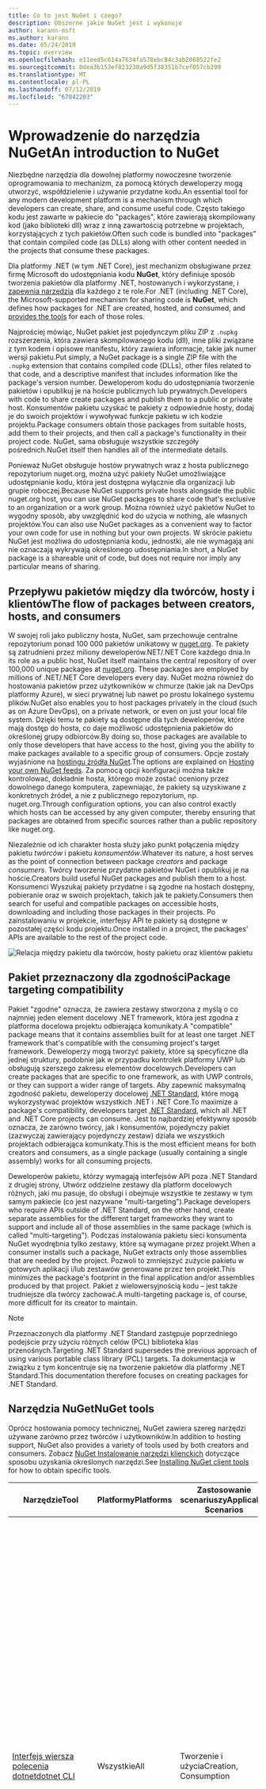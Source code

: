 ```yaml
---
title: Co to jest NuGet i czego?
description: Obszerne jakie NuGet jest i wykonuje
author: karann-msft
ms.author: karann
ms.date: 05/24/2019
ms.topic: overview
ms.openlocfilehash: e11eed5c614a7634fa578ebc84c3ab2068522fe2
ms.sourcegitcommit: 0dea3b153ef823230a9d5f38351b7cef057cb299
ms.translationtype: MT
ms.contentlocale: pl-PL
ms.lasthandoff: 07/12/2019
ms.locfileid: "67842203"
---
```

# <a name="an-introduction-to-nuget"></a><span data-ttu-id="dcbfd-103">Wprowadzenie do narzędzia NuGet</span><span class="sxs-lookup"><span data-stu-id="dcbfd-103">An introduction to NuGet</span></span>

<span data-ttu-id="dcbfd-104">Niezbędne narzędzia dla dowolnej platformy nowoczesne tworzenie oprogramowania to mechanizm, za pomocą których deweloperzy mogą utworzyć, współdzielenie i używanie przydatne kodu.</span><span class="sxs-lookup"><span data-stu-id="dcbfd-104">An essential tool for any modern development platform is a mechanism through which developers can create, share, and consume useful code.</span></span> <span data-ttu-id="dcbfd-105">Często takiego kodu jest zawarte w pakiecie do "packages", które zawierają skompilowany kod (jako biblioteki dll) wraz z inną zawartością potrzebne w projektach, korzystających z tych pakietów.</span><span class="sxs-lookup"><span data-stu-id="dcbfd-105">Often such code is bundled into "packages" that contain compiled code (as DLLs) along with other content needed in the projects that consume these packages.</span></span>

<span data-ttu-id="dcbfd-106">Dla platformy .NET (w tym .NET Core), jest mechanizm obsługiwane przez firmę Microsoft do udostępniania kodu **NuGet**, który definiuje sposób tworzenia pakietów dla platformy .NET, hostowanych i wykorzystane, i [zapewnia narzędzia](install-nuget-client-tools.md) dla każdego z te role.</span><span class="sxs-lookup"><span data-stu-id="dcbfd-106">For .NET (including .NET Core), the Microsoft-supported mechanism for sharing code is **NuGet**, which defines how packages for .NET are created, hosted, and consumed, and [provides the tools](install-nuget-client-tools.md) for each of those roles.</span></span>

<span data-ttu-id="dcbfd-107">Najprościej mówiąc, NuGet pakiet jest pojedynczym pliku ZIP z `.nupkg` rozszerzenia, która zawiera skompilowanego kodu (dll), inne pliki związane z tym kodem i opisowe manifestu, który zawiera informacje, takie jak numer wersji pakietu.</span><span class="sxs-lookup"><span data-stu-id="dcbfd-107">Put simply, a NuGet package is a single ZIP file with the `.nupkg` extension that contains compiled code (DLLs), other files related to that code, and a descriptive manifest that includes information like the package's version number.</span></span> <span data-ttu-id="dcbfd-108">Deweloperom kodu do udostępniania tworzenie pakietów i opublikuj je na hoście publicznych lub prywatnych.</span><span class="sxs-lookup"><span data-stu-id="dcbfd-108">Developers with code to share create packages and publish them to a public or private host.</span></span> <span data-ttu-id="dcbfd-109">Konsumentów pakietu uzyskać te pakiety z odpowiednie hosty, dodaj je do swoich projektów i wywoływać funkcje pakietu w ich kodzie projektu.</span><span class="sxs-lookup"><span data-stu-id="dcbfd-109">Package consumers obtain those packages from suitable hosts, add them to their projects, and then call a package's functionality in their project code.</span></span> <span data-ttu-id="dcbfd-110">NuGet, sama obsługuje wszystkie szczegóły pośrednich.</span><span class="sxs-lookup"><span data-stu-id="dcbfd-110">NuGet itself then handles all of the intermediate details.</span></span>

<span data-ttu-id="dcbfd-111">Ponieważ NuGet obsługuje hostów prywatnych wraz z hosta publicznego repozytorium nuget.org, można użyć pakiety NuGet umożliwiające udostępnianie kodu, która jest dostępna wyłącznie dla organizacji lub grupie roboczej.</span><span class="sxs-lookup"><span data-stu-id="dcbfd-111">Because NuGet supports private hosts alongside the public nuget.org host, you can use NuGet packages to share code that's exclusive to an organization or a work group.</span></span> <span data-ttu-id="dcbfd-112">Można również użyć pakietów NuGet to wygodny sposób, aby uwzględnić kod do użycia w nothing, ale własnych projektów.</span><span class="sxs-lookup"><span data-stu-id="dcbfd-112">You can also use NuGet packages as a convenient way to factor your own code for use in nothing but your own projects.</span></span> <span data-ttu-id="dcbfd-113">W skrócie pakietu NuGet jest możliwa do udostępniania kodu, jednostki, ale nie wymagają ani nie oznaczają wykrywają określonego udostępniania.</span><span class="sxs-lookup"><span data-stu-id="dcbfd-113">In short, a NuGet package is a shareable unit of code, but does not require nor imply any particular means of sharing.</span></span>

## <a name="the-flow-of-packages-between-creators-hosts-and-consumers"></a><span data-ttu-id="dcbfd-114">Przepływu pakietów między dla twórców, hosty i klientów</span><span class="sxs-lookup"><span data-stu-id="dcbfd-114">The flow of packages between creators, hosts, and consumers</span></span>

<span data-ttu-id="dcbfd-115">W swojej roli jako publiczny hosta, NuGet, sam przechowuje centralne repozytorium ponad 100 000 pakietów unikatowy w [nuget.org](https://www.nuget.org). Te pakiety są zatrudnieni przez miliony deweloperów.NET/.NET Core każdego dnia.</span><span class="sxs-lookup"><span data-stu-id="dcbfd-115">In its role as a public host, NuGet itself maintains the central repository of over 100,000 unique packages at [nuget.org](https://www.nuget.org). These packages are employed by millions of .NET/.NET Core developers every day.</span></span> <span data-ttu-id="dcbfd-116">NuGet można również do hostowania pakietów przez użytkowników w chmurze (takie jak na DevOps platformy Azure), w sieci prywatnej lub nawet po prostu lokalnego systemu plików.</span><span class="sxs-lookup"><span data-stu-id="dcbfd-116">NuGet also enables you to host packages privately in the cloud (such as on Azure DevOps), on a private network, or even on just your local file system.</span></span> <span data-ttu-id="dcbfd-117">Dzięki temu te pakiety są dostępne dla tych deweloperów, które mają dostęp do hosta, co daje możliwość udostępnienia pakietów do określonej grupy odbiorców.</span><span class="sxs-lookup"><span data-stu-id="dcbfd-117">By doing so, those packages are available to only those developers that have access to the host, giving you the ability to make packages available to a specific group of consumers.</span></span> <span data-ttu-id="dcbfd-118">Opcje zostały wyjaśnione na [hostingu źródła NuGet](hosting-packages/overview.md).</span><span class="sxs-lookup"><span data-stu-id="dcbfd-118">The options are explained on [Hosting your own NuGet feeds](hosting-packages/overview.md).</span></span> <span data-ttu-id="dcbfd-119">Za pomocą opcji konfiguracji można także kontrolować, dokładnie hosta, którego może zostać oceniony przez dowolnego danego komputera, zapewniając, że pakiety są uzyskiwane z konkretnych źródeł, a nie z publicznego repozytorium, np. nuget.org.</span><span class="sxs-lookup"><span data-stu-id="dcbfd-119">Through configuration options, you can also control exactly which hosts can be accessed by any given computer, thereby ensuring that packages are obtained from specific sources rather than a public repository like nuget.org.</span></span>

<span data-ttu-id="dcbfd-120">Niezależnie od ich charakter hosta służy jako punkt połączenia między pakietu *twórców* i pakietu *konsumentów*.</span><span class="sxs-lookup"><span data-stu-id="dcbfd-120">Whatever its nature, a host serves as the point of connection between package *creators* and package *consumers*.</span></span> <span data-ttu-id="dcbfd-121">Twórcy tworzenie przydatne pakietów NuGet i opublikuj je na hoście.</span><span class="sxs-lookup"><span data-stu-id="dcbfd-121">Creators build useful NuGet packages and publish them to a host.</span></span> <span data-ttu-id="dcbfd-122">Konsumenci Wyszukaj pakiety przydatne i są zgodne na hostach dostępny, pobieranie oraz w swoich projektach, takich jak te pakiety.</span><span class="sxs-lookup"><span data-stu-id="dcbfd-122">Consumers then search for useful and compatible packages on accessible hosts, downloading and including those packages in their projects.</span></span> <span data-ttu-id="dcbfd-123">Po zainstalowaniu w projekcie, interfejsy API te pakiety są dostępne w pozostałej części kodu projektu.</span><span class="sxs-lookup"><span data-stu-id="dcbfd-123">Once installed in a project, the packages' APIs are available to the rest of the project code.</span></span>

![Relacja między pakietu dla twórców, hosty pakietu oraz klientów pakietu](media/nuget-roles.png)

## <a name="package-targeting-compatibility"></a><span data-ttu-id="dcbfd-125">Pakiet przeznaczony dla zgodności</span><span class="sxs-lookup"><span data-stu-id="dcbfd-125">Package targeting compatibility</span></span>

<span data-ttu-id="dcbfd-126">Pakiet "zgodne" oznacza, że zawiera zestawy stworzona z myślą o co najmniej jeden element docelowy .NET framework, która jest zgodna z platforma docelowa projektu odbierająca komunikaty.</span><span class="sxs-lookup"><span data-stu-id="dcbfd-126">A "compatible" package means that it contains assemblies built for at least one target .NET framework that's compatible with the consuming project's target framework.</span></span> <span data-ttu-id="dcbfd-127">Deweloperzy mogą tworzyć pakiety, które są specyficzne dla jednej struktury, podobnie jak w przypadku kontrolek platformy UWP lub obsługują szerszego zakresu elementów docelowych.</span><span class="sxs-lookup"><span data-stu-id="dcbfd-127">Developers can create packages that are specific to one framework, as with UWP controls, or they can support a wider range of targets.</span></span> <span data-ttu-id="dcbfd-128">Aby zapewnić maksymalną zgodność pakietu, deweloperzy docelowej [.NET Standard](/dotnet/standard/net-standard), które mogą wykorzystywać projektów wszystkich .NET i .NET Core.</span><span class="sxs-lookup"><span data-stu-id="dcbfd-128">To maximize a package's compatibility, developers target [.NET Standard](/dotnet/standard/net-standard), which all .NET and .NET Core projects can consume.</span></span> <span data-ttu-id="dcbfd-129">Jest to najbardziej efektywny sposób oznacza, że zarówno twórcy, jak i konsumentów, pojedynczy pakiet (zazwyczaj zawierający pojedynczy zestaw) działa we wszystkich projektach odbierająca komunikaty.</span><span class="sxs-lookup"><span data-stu-id="dcbfd-129">This is the most efficient means for both creators and consumers, as a single package (usually containing a single assembly) works for all consuming projects.</span></span>

<span data-ttu-id="dcbfd-130">Deweloperów pakietu, którzy wymagają interfejsów API poza .NET Standard z drugiej strony, Utwórz oddzielne zestawy dla platform docelowych różnych, jaki mu pasuje, do obsługi i obejmuje wszystkie te zestawy w tym samym pakiecie (co jest nazywane "multi-targeting").</span><span class="sxs-lookup"><span data-stu-id="dcbfd-130">Package developers who require APIs outside of .NET Standard, on the other hand, create separate assemblies for the different target frameworks they want to support and include all of those assemblies in the same package (which is called "multi-targeting").</span></span> <span data-ttu-id="dcbfd-131">Podczas instalowania pakietu sieci konsumenta NuGet wyodrębnia tylko zestawy, które są wymagane przez projekt.</span><span class="sxs-lookup"><span data-stu-id="dcbfd-131">When a consumer installs such a package, NuGet extracts only those assemblies that are needed by the project.</span></span> <span data-ttu-id="dcbfd-132">Pozwoli to zmniejszyć zużycie pakietu w gotowych aplikacji i/lub zestawów generowane przez ten projekt.</span><span class="sxs-lookup"><span data-stu-id="dcbfd-132">This minimizes the package's footprint in the final application and/or assemblies produced by that project.</span></span> <span data-ttu-id="dcbfd-133">Pakiet z wielowersyjnością kodu – jest także trudniejsze dla twórcy zachować.</span><span class="sxs-lookup"><span data-stu-id="dcbfd-133">A multi-targeting package is, of course, more difficult for its creator to maintain.</span></span>

> [!Note]
> <span data-ttu-id="dcbfd-134">Przeznaczonych dla platformy .NET Standard zastępuje poprzedniego podejście przy użyciu różnych celów (PCL) biblioteka klas przenośnych.</span><span class="sxs-lookup"><span data-stu-id="dcbfd-134">Targeting .NET Standard supersedes the previous approach of using various portable class library (PCL) targets.</span></span> <span data-ttu-id="dcbfd-135">Ta dokumentacja w związku z tym koncentruje się na tworzenie pakietów dla platformy .NET Standard.</span><span class="sxs-lookup"><span data-stu-id="dcbfd-135">This documentation therefore focuses on creating packages for .NET Standard.</span></span>

## <a name="nuget-tools"></a><span data-ttu-id="dcbfd-136">Narzędzia NuGet</span><span class="sxs-lookup"><span data-stu-id="dcbfd-136">NuGet tools</span></span>

<span data-ttu-id="dcbfd-137">Oprócz hostowania pomocy technicznej, NuGet zawiera szereg narzędzi używane zarówno przez twórców i użytkowników.</span><span class="sxs-lookup"><span data-stu-id="dcbfd-137">In addition to hosting support, NuGet also provides a variety of tools used by both creators and consumers.</span></span> <span data-ttu-id="dcbfd-138">Zobacz [NuGet Instalowanie narzędzi klienckich](install-nuget-client-tools.md) dotyczące sposobu uzyskania określonych narzędzi.</span><span class="sxs-lookup"><span data-stu-id="dcbfd-138">See [Installing NuGet client tools](install-nuget-client-tools.md) for how to obtain specific tools.</span></span>

| <span data-ttu-id="dcbfd-139">Narzędzie</span><span class="sxs-lookup"><span data-stu-id="dcbfd-139">Tool</span></span> | <span data-ttu-id="dcbfd-140">Platformy</span><span class="sxs-lookup"><span data-stu-id="dcbfd-140">Platforms</span></span> | <span data-ttu-id="dcbfd-141">Zastosowanie scenariuszy</span><span class="sxs-lookup"><span data-stu-id="dcbfd-141">Applicable Scenarios</span></span> | <span data-ttu-id="dcbfd-142">Opis</span><span class="sxs-lookup"><span data-stu-id="dcbfd-142">Description</span></span> |
| --- | --- | --- | --- |
| [<span data-ttu-id="dcbfd-143">Interfejs wiersza polecenia dotnet</span><span class="sxs-lookup"><span data-stu-id="dcbfd-143">dotnet CLI</span></span>](consume-packages/install-use-packages-dotnet-cli.md) | <span data-ttu-id="dcbfd-144">Wszystkie</span><span class="sxs-lookup"><span data-stu-id="dcbfd-144">All</span></span> | <span data-ttu-id="dcbfd-145">Tworzenie i użycia</span><span class="sxs-lookup"><span data-stu-id="dcbfd-145">Creation, Consumption</span></span> | <span data-ttu-id="dcbfd-146">Narzędzie interfejsu wiersza polecenia platformy .NET Core i biblioteki .NET Standard oraz [projektów w stylu zestawu SDK](resources/check-project-format.md) projektów przeznaczonych dla platformy .NET Framework.</span><span class="sxs-lookup"><span data-stu-id="dcbfd-146">CLI tool for .NET Core and .NET Standard libraries, and for [SDK-style projects](resources/check-project-format.md) projects that target .NET Framework.</span></span> <span data-ttu-id="dcbfd-147">Udostępnia pewne interfejs wiersza polecenia NuGet możliwości bezpośrednio w ramach łańcucha narzędzi .NET Core.</span><span class="sxs-lookup"><span data-stu-id="dcbfd-147">Provides certain NuGet CLI capabilities directly within the .NET Core tool chain.</span></span> <span data-ttu-id="dcbfd-148">Podobnie jak w przypadku interfejsu wiersza polecenia NuGet, wiersz polecenia dotnet nie wchodzi w interakcję z projektów programu Visual Studio.</span><span class="sxs-lookup"><span data-stu-id="dcbfd-148">As with the NuGet CLI, the dotnet CLI does not interact with Visual Studio projects.</span></span> |
| [<span data-ttu-id="dcbfd-149">Interfejs wiersza polecenia nuget.exe</span><span class="sxs-lookup"><span data-stu-id="dcbfd-149">nuget.exe CLI</span></span>](consume-packages/install-use-packages-nuget-cli.md) | <span data-ttu-id="dcbfd-150">Wszystkie</span><span class="sxs-lookup"><span data-stu-id="dcbfd-150">All</span></span> | <span data-ttu-id="dcbfd-151">Tworzenie i użycia</span><span class="sxs-lookup"><span data-stu-id="dcbfd-151">Creation, Consumption</span></span> | <span data-ttu-id="dcbfd-152">Narzędzie interfejsu wiersza polecenia do bibliotek .NET Framework i [projektów bez SDK-style](resources/check-project-format.md) przeznaczone na platformę biblioteki .NET Standard.</span><span class="sxs-lookup"><span data-stu-id="dcbfd-152">CLI tool for .NET Framework libraries and [non-SDK-style projects](resources/check-project-format.md) that target .NET Standard libraries.</span></span> <span data-ttu-id="dcbfd-153">Zawiera wszystkie funkcje NuGet, z niektórymi poleceniami zastosowanie konkretnie do pakietu dla twórców, niektóre mające zastosowanie tylko do konsumentów, i inne osoby mające zastosowanie do obu.</span><span class="sxs-lookup"><span data-stu-id="dcbfd-153">Provides all NuGet capabilities, with some commands applying specifically to package creators, some applying only to consumers, and others applying to both.</span></span> <span data-ttu-id="dcbfd-154">Na przykład pakiet użycia dla twórców `nuget pack` polecenie, aby utworzyć pakiet z różnych zestawów i powiązane pliki, użyj konsumentów pakietu `nuget install` do uwzględnienia pakiety w folderze projektu i wszyscy używa `nuget config` konfiguracji NuGet zmienne.</span><span class="sxs-lookup"><span data-stu-id="dcbfd-154">For example, package creators use the `nuget pack` command to create a package from various assemblies and related files, package consumers use `nuget install` to include packages in a project folder, and everyone uses `nuget config` to set NuGet configuration variables.</span></span> <span data-ttu-id="dcbfd-155">Jako narzędzie niezależne od platformy interfejs wiersza polecenia NuGet nie wchodzi w interakcję z projektów programu Visual Studio.</span><span class="sxs-lookup"><span data-stu-id="dcbfd-155">As a platform-agnostic tool, the NuGet CLI does not interact with Visual Studio projects.</span></span> |
| [<span data-ttu-id="dcbfd-156">Konsola menedżera pakietów</span><span class="sxs-lookup"><span data-stu-id="dcbfd-156">Package Manager Console</span></span>](tools/package-manager-console.md) | <span data-ttu-id="dcbfd-157">Visual Studio Windows</span><span class="sxs-lookup"><span data-stu-id="dcbfd-157">Visual Studio on Windows</span></span> | <span data-ttu-id="dcbfd-158">Zużycie</span><span class="sxs-lookup"><span data-stu-id="dcbfd-158">Consumption</span></span> | <span data-ttu-id="dcbfd-159">Udostępnia [poleceń programu PowerShell](tools/Powershell-Reference.md) dotyczące instalowania i zarządzania pakietami w projektach programu Visual Studio.</span><span class="sxs-lookup"><span data-stu-id="dcbfd-159">Provides [PowerShell commands](tools/Powershell-Reference.md) for installing and managing packages in Visual Studio projects.</span></span> |
| [<span data-ttu-id="dcbfd-160">Interfejs użytkownika menedżera pakietów</span><span class="sxs-lookup"><span data-stu-id="dcbfd-160">Package Manager UI</span></span>](tools/package-manager-ui.md) | <span data-ttu-id="dcbfd-161">Visual Studio Windows</span><span class="sxs-lookup"><span data-stu-id="dcbfd-161">Visual Studio on Windows</span></span> | <span data-ttu-id="dcbfd-162">Zużycie</span><span class="sxs-lookup"><span data-stu-id="dcbfd-162">Consumption</span></span> | <span data-ttu-id="dcbfd-163">Zapewnia łatwy w użyciu interfejsu użytkownika dotyczące instalowania i zarządzania pakietami w projektach programu Visual Studio.</span><span class="sxs-lookup"><span data-stu-id="dcbfd-163">Provides an easy-to-use UI for installing and managing packages in Visual Studio projects.</span></span> |
| [<span data-ttu-id="dcbfd-164">Zarządzanie NuGet interfejsu użytkownika</span><span class="sxs-lookup"><span data-stu-id="dcbfd-164">Manage NuGet UI</span></span>](/visualstudio/mac/nuget-walkthrough) | <span data-ttu-id="dcbfd-165">Visual Studio for Mac</span><span class="sxs-lookup"><span data-stu-id="dcbfd-165">Visual Studio for Mac</span></span> | <span data-ttu-id="dcbfd-166">Zużycie</span><span class="sxs-lookup"><span data-stu-id="dcbfd-166">Consumption</span></span> | <span data-ttu-id="dcbfd-167">Zapewniają łatwy w użyciu interfejsu użytkownika dotyczące instalowania i zarządzania pakietami w programie Visual Studio dla komputerów Mac projektów.</span><span class="sxs-lookup"><span data-stu-id="dcbfd-167">Provide an easy-to-use UI for installing and managing packages in Visual Studio for Mac projects.</span></span> |
| [<span data-ttu-id="dcbfd-168">MSBuild</span><span class="sxs-lookup"><span data-stu-id="dcbfd-168">MSBuild</span></span>](reference/msbuild-targets.md) | <span data-ttu-id="dcbfd-169">Windows</span><span class="sxs-lookup"><span data-stu-id="dcbfd-169">Windows</span></span> | <span data-ttu-id="dcbfd-170">Tworzenie i użycia</span><span class="sxs-lookup"><span data-stu-id="dcbfd-170">Creation, Consumption</span></span> | <span data-ttu-id="dcbfd-171">Umożliwia tworzenie pakietów i przywrócenia pakietów, używany w projekcie bezpośrednio za pomocą łańcucha narzędzi programu MSBuild.</span><span class="sxs-lookup"><span data-stu-id="dcbfd-171">Provides the ability to create packages and restore packages used in a project directly through the MSBuild tool chain.</span></span> |

<span data-ttu-id="dcbfd-172">Jak widać, narzędzia NuGet, z którymi pracujesz znacznie zależeć od tego, czy tworzysz, wykorzystywanie czy Publikowanie pakietów i platformy, na którym pracujesz.</span><span class="sxs-lookup"><span data-stu-id="dcbfd-172">As you can see, the NuGet tools you work with depend greatly on whether you're creating, consuming, or publishing packages, and the platform on which you're working.</span></span> <span data-ttu-id="dcbfd-173">Pakiet dla twórców zazwyczaj są to również konsumentów, ponieważ są one oparte na funkcji, znajdującą się w innych pakietach NuGet.</span><span class="sxs-lookup"><span data-stu-id="dcbfd-173">Package creators are typically also consumers, as they build on top of functionality that exists in other NuGet packages.</span></span> <span data-ttu-id="dcbfd-174">I pakiety, oczywiście, mogą z kolei zależeć od nadal.</span><span class="sxs-lookup"><span data-stu-id="dcbfd-174">And those packages, of course, may in turn depend on still others.</span></span>

<span data-ttu-id="dcbfd-175">Aby uzyskać więcej informacji, rozpoczynać się [przepływ pracy tworzenia pakietu](create-packages/Overview-and-Workflow.md) i [przepływ pracy zużyciu pakietu](consume-packages/Overview-and-Workflow.md) artykułów.</span><span class="sxs-lookup"><span data-stu-id="dcbfd-175">For more information, start with the [Package creation workflow](create-packages/Overview-and-Workflow.md) and [Package consumption workflow](consume-packages/Overview-and-Workflow.md) articles.</span></span>

## <a name="managing-dependencies"></a><span data-ttu-id="dcbfd-176">Zarządzanie zależnościami</span><span class="sxs-lookup"><span data-stu-id="dcbfd-176">Managing dependencies</span></span>

<span data-ttu-id="dcbfd-177">Umożliwia łatwe tworzenie we współpracy z innymi jest jednym z najbardziej zaawansowanych funkcji systemu zarządzania pakietami.</span><span class="sxs-lookup"><span data-stu-id="dcbfd-177">The ability to easily build on the work of others is one of most powerful features of a package management system.</span></span> <span data-ttu-id="dcbfd-178">W związku z tym większość co to jest NuGet zarządza tym drzewo zależności lub "wykresu" w imieniu projektu.</span><span class="sxs-lookup"><span data-stu-id="dcbfd-178">Accordingly, much of what NuGet does is managing that dependency tree or "graph" on behalf of a project.</span></span> <span data-ttu-id="dcbfd-179">Był wyświetlany, możesz muszą dotyczyć jedynie samodzielnie za pomocą tych pakietów, których używasz bezpośrednio w projekcie.</span><span class="sxs-lookup"><span data-stu-id="dcbfd-179">Simply said, you need only concern yourself with those packages that you're directly using in a project.</span></span> <span data-ttu-id="dcbfd-180">Jeśli wykorzystasz żadnych pakietów, tych samych innych pakietów, (które mogą z kolei korzystać nadal inne osoby), NuGet zajmuje się tych zależności niskiego poziomu.</span><span class="sxs-lookup"><span data-stu-id="dcbfd-180">If any of those packages themselves consume other packages (which can, in turn, consume still others), NuGet takes care of all those down-level dependencies.</span></span>

<span data-ttu-id="dcbfd-181">Na poniższej ilustracji przedstawiono projekt, który jest zależny od pięciu pakietów, które z kolei zależeć od wielu innych.</span><span class="sxs-lookup"><span data-stu-id="dcbfd-181">The following image shows a project that depends on five packages, which in turn depend on a number of others.</span></span>

![Przykładowy Graf zależności NuGet dla projektu platformy .NET](media/dependency-graph.png)

<span data-ttu-id="dcbfd-183">Należy zauważyć, że niektóre pakiety pojawić się wiele razy w wykresie zależności.</span><span class="sxs-lookup"><span data-stu-id="dcbfd-183">Notice that some packages appear multiple times in the dependency graph.</span></span> <span data-ttu-id="dcbfd-184">Na przykład istnieją trzy różne osoby korzystające z pakietu B, a każdy odbiorca może również określić inną wersję tego pakietu (niewyświetlany).</span><span class="sxs-lookup"><span data-stu-id="dcbfd-184">For example, there are three different consumers of package B, and each consumer might also specify a different version for that package (not shown).</span></span> <span data-ttu-id="dcbfd-185">To jest wystąpieniem typowe, szczególnie w przypadku powszechnie używane pakiety.</span><span class="sxs-lookup"><span data-stu-id="dcbfd-185">This is a common occurrence, especially for widely-used packages.</span></span> <span data-ttu-id="dcbfd-186">NuGet szczęście wykonuje trudną pracę w dokładnie którą wersję pakietu B spełnia wszyscy odbiorcy.</span><span class="sxs-lookup"><span data-stu-id="dcbfd-186">NuGet fortunately does all the hard work to determine exactly which version of package B satisfies all consumers.</span></span> <span data-ttu-id="dcbfd-187">NuGet następnie działa tak samo dla wszystkich innych pakietów, niezależnie od tego, jak głęboką wykres zależności.</span><span class="sxs-lookup"><span data-stu-id="dcbfd-187">NuGet then does the same for all other packages, no matter how deep the dependency graph.</span></span>

<span data-ttu-id="dcbfd-188">Aby uzyskać szczegółowe informacje na temat jak NuGet wykonuje tę usługę, zobacz [rozpoznawania zależności](consume-packages/dependency-resolution.md).</span><span class="sxs-lookup"><span data-stu-id="dcbfd-188">For more details on how NuGet performs this service, see [Dependency resolution](consume-packages/dependency-resolution.md).</span></span>

## <a name="tracking-references-and-restoring-packages"></a><span data-ttu-id="dcbfd-189">Śledzenie odwołań i przywracanie pakietów</span><span class="sxs-lookup"><span data-stu-id="dcbfd-189">Tracking references and restoring packages</span></span>

<span data-ttu-id="dcbfd-190">Ponieważ projekty można łatwo przenosić między komputerami deweloperów, poziomie repozytoriów kontroli źródła, serwery kompilacji i itp., wysoce niepraktycznie jest zapewnienie binarne zestawy pakietów NuGet bezpośrednio powiązany z projektem.</span><span class="sxs-lookup"><span data-stu-id="dcbfd-190">Because projects can easily move between developer computers, source control repositories, build servers, and so forth, it's highly impractical to keep the binary assemblies of NuGet packages directly bound to a project.</span></span> <span data-ttu-id="dcbfd-191">Ten sposób będzie każdej kopii projektu niepotrzebnie przeglądarek (i tym samym utratę miejsca w poziomie repozytoriów kontroli źródła).</span><span class="sxs-lookup"><span data-stu-id="dcbfd-191">Doing so would make each copy of the project unnecessarily bloated (and thereby waste space in source control repositories).</span></span> <span data-ttu-id="dcbfd-192">On również zwiększyłoby bardzo trudne zaktualizować pliki binarne pakietu do nowszych wersji, ponieważ miałoby aktualizacje mają być stosowane we wszystkich kopii projektu.</span><span class="sxs-lookup"><span data-stu-id="dcbfd-192">It would also make it very difficult to update package binaries to newer versions as updates would have to be applied across all copies of the project.</span></span>

<span data-ttu-id="dcbfd-193">NuGet przechowuje zamiast tego prostego listą odwołań do pakietów, od których zależy od projektu, łącznie z zależności najwyższego poziomu i niskiego poziomu.</span><span class="sxs-lookup"><span data-stu-id="dcbfd-193">NuGet instead maintains a simple reference list of the packages upon which a project depends, including both top-level and down-level dependencies.</span></span> <span data-ttu-id="dcbfd-194">Oznacza to, że zawsze, gdy zainstalujesz pakiet z niektórych hosta do projektu NuGet rejestruje identyfikator pakietu i numeru wersji na liście odwołania.</span><span class="sxs-lookup"><span data-stu-id="dcbfd-194">That is, whenever you install a package from some host into a project, NuGet records the package identifier and version number in the reference list.</span></span> <span data-ttu-id="dcbfd-195">(Odinstalowywanie pakietu, oczywiście, usuwa ją z listy.) NuGet następnie udostępnia środki do przywrócenia wszystkich przywoływanych pakietów na żądanie, zgodnie z opisem na [Przywracanie pakietu](consume-packages/package-restore.md).</span><span class="sxs-lookup"><span data-stu-id="dcbfd-195">(Uninstalling a package, of course, removes it from the list.) NuGet then provides a means to restore all referenced packages upon request, as described on [Package restore](consume-packages/package-restore.md).</span></span>

![Lista odwołań NuGet jest tworzona w instalacji pakietu aktualizacji i może służyć do przywrócenia pakietów w innym miejscu](media/nuget-restore.png)

<span data-ttu-id="dcbfd-197">Za pomocą tylko listę odwołań NuGet ponownie zainstalować&mdash;oznacza to, *przywrócić*&mdash;wszystkie te pakiety z publiczne i prywatne hostów dowolnym później.</span><span class="sxs-lookup"><span data-stu-id="dcbfd-197">With only the reference list, NuGet can then reinstall&mdash;that is, *restore*&mdash;all of those packages from public and/or private hosts at any later time.</span></span> <span data-ttu-id="dcbfd-198">Jeśli zobowiążą się projekt do kontroli źródła lub udostępnianie w inny sposób, obejmują tylko listę odwołań i Wyklucz wszystkie pliki binarne pakietu (zobacz [pakiety i kontrola źródła](consume-packages/packages-and-source-control.md).)</span><span class="sxs-lookup"><span data-stu-id="dcbfd-198">When committing a project to source control, or sharing it in some other way, you include only the reference list and exclude any package binaries (see [Packages and source control](consume-packages/packages-and-source-control.md).)</span></span>

<span data-ttu-id="dcbfd-199">Komputer, który otrzyma projektu, takich jak serwer kompilacji, uzyskując kopię projektu jako część systemu automatycznego wdrażania, po prostu pyta, czy rozszerzenie NuGet, aby przywrócić zależności zawsze wtedy, gdy zajdzie taka potrzeba.</span><span class="sxs-lookup"><span data-stu-id="dcbfd-199">The computer that receives a project, such as a build server obtaining a copy of the project as part of an automated deployment system, simply asks NuGet to restore dependencies whenever they're needed.</span></span> <span data-ttu-id="dcbfd-200">Tworzenie systemów, takich jak DevOps platformy Azure zawierają opis etapów "Przywracanie pakietów NuGet", w tym celu dokładne.</span><span class="sxs-lookup"><span data-stu-id="dcbfd-200">Build systems like Azure DevOps provide "NuGet restore" steps for this exact purpose.</span></span> <span data-ttu-id="dcbfd-201">Podobnie, gdy deweloperzy uzyskać kopię projektu (tak jak podczas klonowania repozytorium), wywołują polecenia podobnego `nuget restore` (interfejs wiersza polecenia NuGet), `dotnet restore` (wiersz polecenia dotnet), lub `Install-Package` (Konsola Menedżera pakietów), aby uzyskać niezbędne pakiety.</span><span class="sxs-lookup"><span data-stu-id="dcbfd-201">Similarly, when developers obtain a copy of a project (as when cloning a repository), they can invoke command like `nuget restore` (NuGet CLI), `dotnet restore` (dotnet CLI), or `Install-Package` (Package Manager Console) to obtain all the necessary packages.</span></span> <span data-ttu-id="dcbfd-202">Podczas kompilowania projektu ze swojej strony w programie Visual Studio automatycznie przywraca pakietów (pod warunkiem, że automatycznego przywracania jest włączona, zgodnie z opisem na [Przywracanie pakietu](consume-packages/package-restore.md)).</span><span class="sxs-lookup"><span data-stu-id="dcbfd-202">Visual Studio, for its part, automatically restores packages when building a project (provided that automatic restore is enabled, as described on [Package restore](consume-packages/package-restore.md)).</span></span>

<span data-ttu-id="dcbfd-203">Wyraźnie widać następnie podstawową rolą NuGet, których dotyczy to deweloperom utrzymuje tę listę odwołań w imieniu projektu i umożliwianie efektywnie przywracania (i zaktualizować) te pakiety do którego istnieje odwołanie.</span><span class="sxs-lookup"><span data-stu-id="dcbfd-203">Clearly, then, NuGet's primary role where developers are concerned is maintaining that reference list on behalf of your project and providing the means to efficiently restore (and update) those referenced packages.</span></span> <span data-ttu-id="dcbfd-204">Ta lista jest przechowywana w jednej z dwóch *pakietu zarządzania formaty*, zgodnie z ich wywołania:</span><span class="sxs-lookup"><span data-stu-id="dcbfd-204">This list is maintained in one of two *package management formats*, as they're called:</span></span>

- <span data-ttu-id="dcbfd-205">[PackageReference](consume-packages/package-references-in-project-files.md) (lub "odwołania do w plikach projektu pakietu") | *(NuGet 4.0 +)* utrzymuje listę zależności najwyższego poziomu projektu, bezpośrednio w pliku projektu, więc ten sam plik jest potrzebny.</span><span class="sxs-lookup"><span data-stu-id="dcbfd-205">[PackageReference](consume-packages/package-references-in-project-files.md) (or "package references in project files") | *(NuGet 4.0+)* Maintains a list of a project's top-level dependencies directly within the project file, so no separate file is needed.</span></span> <span data-ttu-id="dcbfd-206">Skojarzony plik `obj/project.assets.json`, jest generowana dynamicznie zarządzać ogólną wykres zależności pakietów, do których projekt używa wraz ze wszystkimi zależnościami niskiego poziomu.</span><span class="sxs-lookup"><span data-stu-id="dcbfd-206">An associated file, `obj/project.assets.json`, is dynamically generated to manage the overall dependency graph of the packages that a project uses along with all down-level dependencies.</span></span> <span data-ttu-id="dcbfd-207">PackageReference jest zawsze używana w projektach .NET Core.</span><span class="sxs-lookup"><span data-stu-id="dcbfd-207">PackageReference is always used by .NET Core projects.</span></span>

- <span data-ttu-id="dcbfd-208">[`packages.config`](reference/packages-config.md): *(NuGet 1.0 +)*  Pliku XML, który zawiera płaską listę wszystkich zależności w projekcie, w tym zależności innych zainstalowanych pakietów.</span><span class="sxs-lookup"><span data-stu-id="dcbfd-208">[`packages.config`](reference/packages-config.md): *(NuGet 1.0+)* An XML file that maintains a flat list of all dependencies in the project, including the dependencies of other installed packages.</span></span> <span data-ttu-id="dcbfd-209">Zainstalowane lub przywróconej pakiety są przechowywane w `packages` folderu.</span><span class="sxs-lookup"><span data-stu-id="dcbfd-209">Installed or restored packages are stored in a `packages` folder.</span></span>

<span data-ttu-id="dcbfd-210">Format pakietu zarządzania są stosowane w żadnym konkretnym projektem zależy od tego, typ projektu i dostępnej wersji NuGet (i/lub programu Visual Studio).</span><span class="sxs-lookup"><span data-stu-id="dcbfd-210">Which package management format is employed in any given project depends on the project type, and the available version of NuGet (and/or Visual Studio).</span></span> <span data-ttu-id="dcbfd-211">Aby sprawdzić, jakiego formatu jest używany, po prostu wyszukaj `packages.config` w katalogu głównym projektu po zainstalowaniu pierwszego pakietu.</span><span class="sxs-lookup"><span data-stu-id="dcbfd-211">To check what format is being used, simply look for `packages.config` in the project root after installing your first package.</span></span> <span data-ttu-id="dcbfd-212">Jeśli nie masz tego pliku, poszukaj w pliku projektu bezpośrednio do \<PackageReference\> elementu.</span><span class="sxs-lookup"><span data-stu-id="dcbfd-212">If you don't have that file, look in the project file directly for a \<PackageReference\> element.</span></span>

<span data-ttu-id="dcbfd-213">Jeśli masz do wyboru, zaleca się przy użyciu funkcji PackageReference.</span><span class="sxs-lookup"><span data-stu-id="dcbfd-213">When you have a choice, we recommend using PackageReference.</span></span> <span data-ttu-id="dcbfd-214">`packages.config` jest utrzymywana ze względu na starsze celów i nie podlega już aktywnie.</span><span class="sxs-lookup"><span data-stu-id="dcbfd-214">`packages.config` is maintained for legacy purposes and is no longer under active development.</span></span>

> [!Tip]
> <span data-ttu-id="dcbfd-215">Różne `nuget.exe` polecenia interfejsu wiersza polecenia, takie jak `nuget install`, nie należy automatycznie dodawać pakietu do listy odwołania.</span><span class="sxs-lookup"><span data-stu-id="dcbfd-215">Various `nuget.exe` CLI commands, like `nuget install`, do not automatically add the package to the reference list.</span></span> <span data-ttu-id="dcbfd-216">Lista jest aktualizowana podczas instalowania pakietu przy użyciu Menedżera pakietów Visual Studio (interfejsu użytkownika lub konsolę) i za pomocą `dotnet.exe` interfejsu wiersza polecenia.</span><span class="sxs-lookup"><span data-stu-id="dcbfd-216">The list is updated when installing a package with the Visual Studio Package Manager (UI or Console), and with `dotnet.exe` CLI.</span></span>

## <a name="what-else-does-nuget-do"></a><span data-ttu-id="dcbfd-217">Do czego służy else NuGet?</span><span class="sxs-lookup"><span data-stu-id="dcbfd-217">What else does NuGet do?</span></span>

<span data-ttu-id="dcbfd-218">Do tej pory wyjaśniono następujące właściwości pakietu nuget:</span><span class="sxs-lookup"><span data-stu-id="dcbfd-218">So far you've learned the following characteristics of NuGet:</span></span>

- <span data-ttu-id="dcbfd-219">NuGet zapewnia repozytorium nuget.org centralnej, korzystając z pomocy technicznej do hostowania prywatnych.</span><span class="sxs-lookup"><span data-stu-id="dcbfd-219">NuGet provides the central nuget.org repository with support for private hosting.</span></span>
- <span data-ttu-id="dcbfd-220">NuGet oferuje deweloperom narzędzia potrzebne do tworzenia, publikowania i używania pakietów.</span><span class="sxs-lookup"><span data-stu-id="dcbfd-220">NuGet provides the tools developers need for creating, publishing, and consuming packages.</span></span>
- <span data-ttu-id="dcbfd-221">Co najważniejsze NuGet przechowuje listą odwołań do pakietów używanych w projekcie i zdolność do przywracania i aktualizacji tych pakietów z tej listy.</span><span class="sxs-lookup"><span data-stu-id="dcbfd-221">Most importantly, NuGet maintains a reference list of packages used in a project and the ability to restore and update those packages from that list.</span></span>

<span data-ttu-id="dcbfd-222">Aby wprowadzić te procesy pracować wydajnie, NuGet wykonuje niektóre optymalizacje w tle.</span><span class="sxs-lookup"><span data-stu-id="dcbfd-222">To make these processes work efficiently, NuGet does some behind-the-scenes optimizations.</span></span> <span data-ttu-id="dcbfd-223">W szczególności NuGet zarządza pamięcią podręczną pakietu oraz folder globalnymi pakietami instalacji skrótów i jego ponowna instalacja.</span><span class="sxs-lookup"><span data-stu-id="dcbfd-223">Most notably, NuGet manages a package cache and a global packages folder to shortcut installation and reinstallation.</span></span> <span data-ttu-id="dcbfd-224">Pamięć podręczna unika się pobieranie pakietu, która jest już zainstalowana na komputerze.</span><span class="sxs-lookup"><span data-stu-id="dcbfd-224">The cache avoids downloading a package that's already been installed on the machine.</span></span> <span data-ttu-id="dcbfd-225">Folder globalnymi pakietami umożliwia wielu projektów udostępnić ten sam zainstalowanego pakietu NuGet całkowitego rozmiaru na komputerze, zmniejszając w ten sposób.</span><span class="sxs-lookup"><span data-stu-id="dcbfd-225">The global packages folder allows multiple projects to share the same installed package, thereby reducing NuGet's overall footprint on the computer.</span></span> <span data-ttu-id="dcbfd-226">Pamięć podręczną i folder globalnymi pakietami są także bardzo pomocne jest często Przywracanie większej liczby pakietów, jak na serwerze kompilacji.</span><span class="sxs-lookup"><span data-stu-id="dcbfd-226">The cache and global packages folder are also very helpful when you're frequently restoring a larger number of packages, as on a build server.</span></span> <span data-ttu-id="dcbfd-227">Aby uzyskać szczegółowe informacje na temat tych mechanizmów, zobacz [Zarządzanie globalnymi pakietami i folderami pamięci podręcznej](consume-packages/managing-the-global-packages-and-cache-folders.md).</span><span class="sxs-lookup"><span data-stu-id="dcbfd-227">For more details on these mechanisms, see [Managing the global packages and cache folders](consume-packages/managing-the-global-packages-and-cache-folders.md).</span></span>

<span data-ttu-id="dcbfd-228">W ramach pojedynczego projektu NuGet zarządza wykres zależności ogólną ponownie obejmuje rozpoznawanie wiele odwołań do różnych wersji tego samego pakietu.</span><span class="sxs-lookup"><span data-stu-id="dcbfd-228">Within an individual project, NuGet manages the overall dependency graph, which again includes resolving multiple references to different versions of the same package.</span></span> <span data-ttu-id="dcbfd-229">Jest to dość często, że projekt ma zależność na co najmniej jeden pakiet, że same mają ten sam zależności.</span><span class="sxs-lookup"><span data-stu-id="dcbfd-229">It's quite common that a project takes a dependency on one or more packages that themselves have the same dependencies.</span></span> <span data-ttu-id="dcbfd-230">Niektóre z najbardziej przydatnych pakiety narzędzia w witrynie nuget.org zatrudnionych przez wiele innych pakietów.</span><span class="sxs-lookup"><span data-stu-id="dcbfd-230">Some of the most useful utility packages on nuget.org are employed by many other packages.</span></span> <span data-ttu-id="dcbfd-231">Na wykresie całego zależności, można łatwo musisz dziesięć różne odwołania do innej wersji tego samego pakietu.</span><span class="sxs-lookup"><span data-stu-id="dcbfd-231">In the entire dependency graph, then, you could easily have ten different references to different versions of the same package.</span></span> <span data-ttu-id="dcbfd-232">Aby uniknąć wprowadzenia wielu wersji tego pakietu w samej aplikacji, NuGet sortuje limit jednej wersji mogą być używane przez wszystkich użytkowników.</span><span class="sxs-lookup"><span data-stu-id="dcbfd-232">To avoid bringing multiple versions of that package into the application itself, NuGet sorts out which single version can be used by all consumers.</span></span> <span data-ttu-id="dcbfd-233">(Aby uzyskać więcej informacji, zobacz [rozpoznawania zależności](consume-packages/dependency-resolution.md).)</span><span class="sxs-lookup"><span data-stu-id="dcbfd-233">(For more information, see [Dependency Resolution](consume-packages/dependency-resolution.md).)</span></span>

<span data-ttu-id="dcbfd-234">Poza tym, NuGet zachowuje wszystkie specyfikacje, które są związane z strukturze pakietów (łącznie z [lokalizacji](create-packages/creating-localized-packages.md) i [symbole debugowania](create-packages/symbol-packages.md)) i jak są przywoływane (w tym [ zakresów wersji](reference/package-versioning.md#version-ranges-and-wildcards) i [wersje wstępne](create-packages/prerelease-packages.md).) NuGet także udostępnia różne interfejsy API pracować programowo z jego usług i zapewnia obsługę dla deweloperów, którzy szablony projektów i rozszerzenia programu Visual Studio.</span><span class="sxs-lookup"><span data-stu-id="dcbfd-234">Beyond that, NuGet maintains all the specifications related to how packages are structured (including [localization](create-packages/creating-localized-packages.md) and [debug symbols](create-packages/symbol-packages.md)) and how they are referenced (including [version ranges](reference/package-versioning.md#version-ranges-and-wildcards) and [pre-release versions](create-packages/prerelease-packages.md).) NuGet also provides various APIs to work with its services programmatically, and provides support for developers who write Visual Studio extensions and project templates.</span></span>

<span data-ttu-id="dcbfd-235">Poświęć chwilę, aby przejrzeć spis treści dla tej dokumentacji, a zobaczysz wszystkie te funkcje reprezentowane, oraz informacje o wersji sięga do początku NuGet.</span><span class="sxs-lookup"><span data-stu-id="dcbfd-235">Take a moment to browse the table of contents for this documentation, and you see all of these capabilities represented there, along with release notes dating back to NuGet's beginnings.</span></span>

## <a name="comments-contributions-and-issues"></a><span data-ttu-id="dcbfd-236">Komentarze, wkładu i zagadnienia</span><span class="sxs-lookup"><span data-stu-id="dcbfd-236">Comments, contributions, and issues</span></span>

<span data-ttu-id="dcbfd-237">Na koniec znacznie zachęcamy komentarze i wkładu do niniejszej dokumentacji&mdash;po prostu wybierz opcję **opinii** i **Edytuj** poleceń u góry dowolnej strony lub odwiedź [docs repozytorium](https://github.com/NuGet/docs.microsoft.com-nuget/) i [Lista problemów docs](https://github.com/NuGet/docs.microsoft.com-nuget/issues) w witrynie GitHub.</span><span class="sxs-lookup"><span data-stu-id="dcbfd-237">Finally, we very much welcome comments and contributions to this documentation&mdash;just select the **Feedback** and **Edit** commands on the top of any page, or visit the [docs repository](https://github.com/NuGet/docs.microsoft.com-nuget/) and [docs issue list](https://github.com/NuGet/docs.microsoft.com-nuget/issues) on GitHub.</span></span>

<span data-ttu-id="dcbfd-238">Zachęcamy także wkład w NuGet, sama za pośrednictwem jego [różnych repozytoriów GitHub](https://github.com/NuGet/Home); Problemy z NuGet można znaleźć na [ https://github.com/NuGet/home/issues ](https://github.com/NuGet/home/issues).</span><span class="sxs-lookup"><span data-stu-id="dcbfd-238">We also welcome contributions to NuGet itself through its [various GitHub repositories](https://github.com/NuGet/Home); NuGet issues can be found on [https://github.com/NuGet/home/issues](https://github.com/NuGet/home/issues).</span></span>

<span data-ttu-id="dcbfd-239">Sprawi NuGet!</span><span class="sxs-lookup"><span data-stu-id="dcbfd-239">Enjoy your NuGet experience!</span></span>
